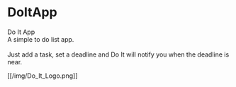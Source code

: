 DoItApp
=======

Do It App <br>
A simple to do list app.
<br>
<br>
Just add a task, set a deadline and Do It will notify you when the deadline is near.

[[/img/Do_It_Logo.png]]
